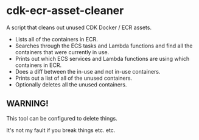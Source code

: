# cdk-ecr-asset-cleaner

A script that cleans out unused CDK Docker / ECR assets.

* Lists all of the containers in ECR.
* Searches through the ECS tasks and Lambda functions and find all the containers that were currently in use.
* Prints out which ECS services and Lambda functions are using which containers in ECR.
* Does a diff between the in-use and not in-use containers.
* Prints out a list of all of the unused containers.
* Optionally deletes all the unused containers.

## WARNING!

This tool can be configured to delete things.

It's not my fault if you break things etc. etc.
